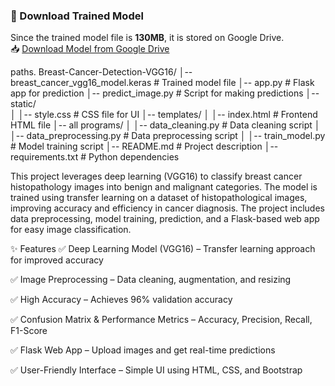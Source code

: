 ### 🔹 Download Trained Model
Since the trained model file is **130MB**, it is stored on Google Drive.  
📥 [Download Model from Google Drive]([your-google-drive-link](https://drive.google.com/file/d/1AGJacaxqRJA_as5X0Q-Na1x7iUs0vOjZ/view?usp=sharing))  

paths.
Breast-Cancer-Detection-VGG16/
│-- breast_cancer_vgg16_model.keras    # Trained model file
│-- app.py                              # Flask app for prediction
│-- predict_image.py                    # Script for making predictions
│-- static/                             
│   │-- style.css                        # CSS file for UI
│-- templates/
│   │-- index.html                       # Frontend HTML file
│-- all programs/
│   │-- data_cleaning.py                 # Data cleaning script
│   │-- data_preprocessing.py            # Data preprocessing script
│   │-- train_model.py                    # Model training script
│-- README.md                            # Project description
│-- requirements.txt                      # Python dependencies



This project leverages deep learning (VGG16) to classify breast cancer histopathology images into benign and malignant categories. The model is trained using transfer learning on a dataset of histopathological images, improving accuracy and efficiency in cancer diagnosis. The project includes data preprocessing, model training, prediction, and a Flask-based web app for easy image classification.

✨ Features
✅ Deep Learning Model (VGG16) – Transfer learning approach for improved accuracy

✅ Image Preprocessing – Data cleaning, augmentation, and resizing

✅ High Accuracy – Achieves 96% validation accuracy

✅ Confusion Matrix & Performance Metrics – Accuracy, Precision, Recall, F1-Score

✅ Flask Web App – Upload images and get real-time predictions

✅ User-Friendly Interface – Simple UI using HTML, CSS, and Bootstrap
